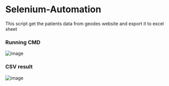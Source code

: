 # Selenium-Automation


This script get the patients data from geodes website and export it to excel sheet

### Running CMD
![image](<img width="966" alt="image" src="https://user-images.githubusercontent.com/71847656/160705934-c787ee28-7f85-43ec-844d-45c451b45751.png">
)


### CSV result
![image]()
